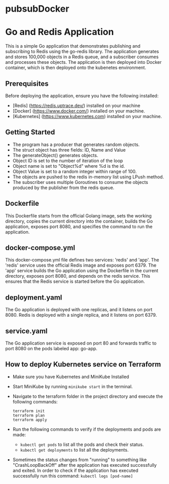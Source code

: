 # pubsubDocker

# Go and Redis Application

This is a simple Go application that demonstrates publishing and subscribing to Redis using the go-redis library. The application generates and stores 100,000 objects in a Redis queue, and a subscriber consumes and processes these objects.
The application is then deployed into Docker container, which is then deployed onto the kubenetes environment.

## Prerequisites

Before deploying the application, ensure you have the following installed:
- [Redis] (https://redis.uptrace.dev/) installed on your machine
- [Docker] (https://www.docker.com/) installed on your machine.
- [Kubernetes] (https://www.kubernetes.com) installed on your machine.

## Getting Started

- The program has a producer that generates random objects.
- The struct object has three fields: ID, Name and Value
- The generateObject() generates objects. 
- Object ID is set to the number of iteration of the loop
- Object name is set to "Object%d" where %d is the id.
- Object Value is set to a random integer within range of 100.
- The objects are pushed to the redis in-memory list using LPush method.
- The subscriber uses multiple Goroutines to consume the objects produced by the publisher from the redis queue.

## Dockerfile

This Dockerfile starts from the official Golang image, sets the working directory, copies the current directory into the container, builds the Go application, exposes port 8080, and specifies the command to run the application.

## docker-compose.yml

This docker-compose.yml file defines two services: 'redis' and 'app'. The 'redis' service uses the official Redis image and exposes port 6379. The 'app' service builds the Go application using the Dockerfile in the current directory, exposes port 8080, and depends on the redis service. This ensures that the Redis service is started before the Go application.

## deployment.yaml

The Go application is deployed with one replicas, and it listens on port 8080.
Redis is deployed with a single replica, and it listens on port 6379.

## service.yaml

The Go application service is exposed on port 80 and forwards traffic to port 8080 on the pods labeled app: go-app.

## How to deploy Kubernetes service on Terraform
- Make sure you have Kubernetes and MiniKube Installed
- Start MiniKube by running `minikube start` in the terminal.
- Navigate to the terraform folder in the project directory and execute the following commands:
  ```
  terraform init
  terraform plan
  terraform apply
  ```
- Run the following commands to verify if the deployments and pods are made:
  - `kubectl get pods` to list all the pods and check their status.
  - `kubectl get deployments` to list all the deployments.

- Sometimes the status changes from "running" to something like "CrashLoopBackOff" after the application has executed successfully and exited. In order to check if the application has executed successfully run this command: `kubectl logs [pod-name]`


